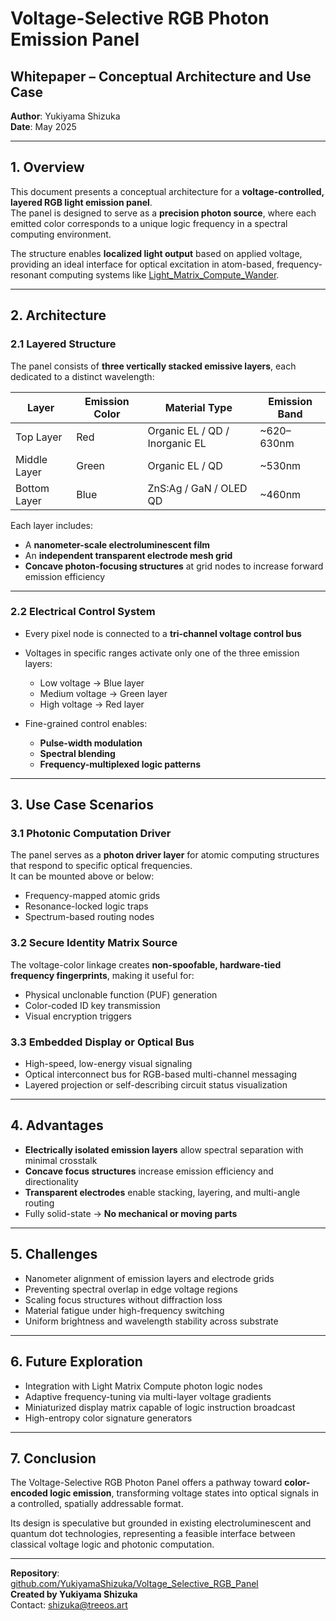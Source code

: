 # Voltage-Selective RGB Photon Emission Panel  
## Whitepaper – Conceptual Architecture and Use Case

**Author**: Yukiyama Shizuka  
**Date**: May 2025

---

## 1. Overview

This document presents a conceptual architecture for a **voltage-controlled, layered RGB light emission panel**.  
The panel is designed to serve as a **precision photon source**, where each emitted color corresponds to a unique logic frequency in a spectral computing environment.

The structure enables **localized light output** based on applied voltage, providing an ideal interface for optical excitation in atom-based, frequency-resonant computing systems like [Light_Matrix_Compute_Wander](https://github.com/YukiyamaShizuka/Light_Matrix_Compute_Wander).

---

## 2. Architecture

### 2.1 Layered Structure

The panel consists of **three vertically stacked emissive layers**, each dedicated to a distinct wavelength:

| Layer        | Emission Color | Material Type                 | Emission Band |
|--------------|----------------|-------------------------------|----------------|
| Top Layer    | Red            | Organic EL / QD / Inorganic EL | ~620–630nm     |
| Middle Layer | Green          | Organic EL / QD               | ~530nm         |
| Bottom Layer | Blue           | ZnS:Ag / GaN / OLED QD        | ~460nm         |

Each layer includes:

- A **nanometer-scale electroluminescent film**
- An **independent transparent electrode mesh grid**
- **Concave photon-focusing structures** at grid nodes to increase forward emission efficiency

---

### 2.2 Electrical Control System

- Every pixel node is connected to a **tri-channel voltage control bus**
- Voltages in specific ranges activate only one of the three emission layers:
  - Low voltage → Blue layer
  - Medium voltage → Green layer
  - High voltage → Red layer

- Fine-grained control enables:
  - **Pulse-width modulation**
  - **Spectral blending**
  - **Frequency-multiplexed logic patterns**

---

## 3. Use Case Scenarios

### 3.1 Photonic Computation Driver

The panel serves as a **photon driver layer** for atomic computing structures that respond to specific optical frequencies.  
It can be mounted above or below:

- Frequency-mapped atomic grids
- Resonance-locked logic traps
- Spectrum-based routing nodes

### 3.2 Secure Identity Matrix Source

The voltage-color linkage creates **non-spoofable, hardware-tied frequency fingerprints**, making it useful for:

- Physical unclonable function (PUF) generation  
- Color-coded ID key transmission  
- Visual encryption triggers

### 3.3 Embedded Display or Optical Bus

- High-speed, low-energy visual signaling  
- Optical interconnect bus for RGB-based multi-channel messaging  
- Layered projection or self-describing circuit status visualization

---

## 4. Advantages

- **Electrically isolated emission layers** allow spectral separation with minimal crosstalk  
- **Concave focus structures** increase emission efficiency and directionality  
- **Transparent electrodes** enable stacking, layering, and multi-angle routing  
- Fully solid-state → **No mechanical or moving parts**

---

## 5. Challenges

- Nanometer alignment of emission layers and electrode grids  
- Preventing spectral overlap in edge voltage regions  
- Scaling focus structures without diffraction loss  
- Material fatigue under high-frequency switching  
- Uniform brightness and wavelength stability across substrate

---

## 6. Future Exploration

- Integration with Light Matrix Compute photon logic nodes  
- Adaptive frequency-tuning via multi-layer voltage gradients  
- Miniaturized display matrix capable of logic instruction broadcast  
- High-entropy color signature generators

---

## 7. Conclusion

The Voltage-Selective RGB Photon Panel offers a pathway toward **color-encoded logic emission**, transforming voltage states into optical signals in a controlled, spatially addressable format.

Its design is speculative but grounded in existing electroluminescent and quantum dot technologies, representing a feasible interface between classical voltage logic and photonic computation.

---

**Repository**:  
[github.com/YukiyamaShizuka/Voltage_Selective_RGB_Panel](https://github.com/YukiyamaShizuka/Voltage_Selective_RGB_Panel)  
**Created by Yukiyama Shizuka**  
Contact: shizuka@treeos.art
